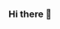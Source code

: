 ### Hi there 👋

<!--
**anderson755/anderson755** is a ✨ _special_ ✨ repository because its `README.md` (this file) appears on your GitHub profile.

Here are some ideas to get you started:

###### mi nombre es anderson y soy estudiante de programacion software 

